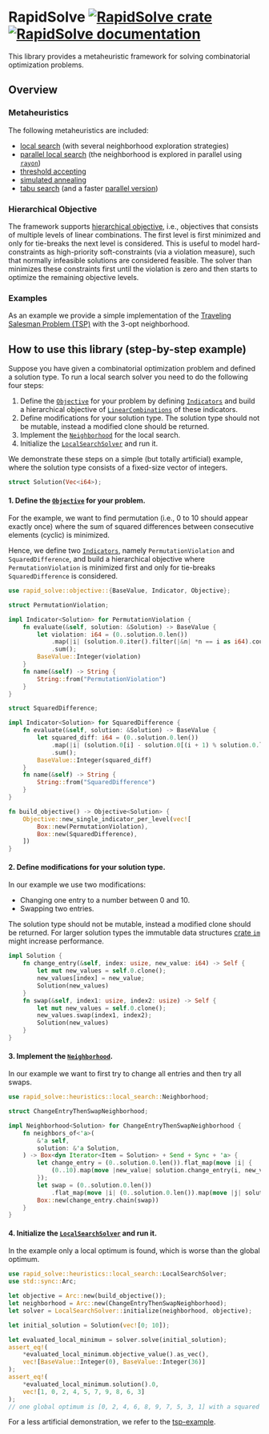 # RapidSolve [![RapidSolve crate](https://img.shields.io/crates/v/rapid_solve.svg)](https://crates.io/crates/rapid_solve) [![RapidSolve documentation](https://docs.rs/rapid_solve/badge.svg)](https://docs.rs/rapid_solve)

This library provides a metaheuristic framework for solving combinatorial optimization
problems.

## Overview

### Metaheuristics

The following metaheuristics are included:

- [local search](https://docs.rs/rapid_solve/latest/rapid_solve/heuristics/local_search/index.html) (with several neighborhood
  exploration strategies)
- [parallel local search](https://docs.rs/rapid_solve/latest/rapid_solve/heuristics/parallel_local_search/index.html)
  (the neighborhood is explored in parallel using [`rayon`](https://docs.rs/rayon/))
- [threshold accepting](https://docs.rs/rapid_solve/latest/rapid_solve/heuristics/threshold_accepting/index.html)
- [simulated annealing](https://docs.rs/rapid_solve/latest/rapid_solve/heuristics/simulated_annealing/index.html)
- [tabu search](https://docs.rs/rapid_solve/latest/rapid_solve/heuristics/tabu_search/index.html) (and a faster [parallel
  version](https://docs.rs/rapid_solve/latest/rapid_solve/heuristics/parallel_tabu_search/index.html))

### Hierarchical Objective

The framework supports [hierarchical objective](https://docs.rs/rapid_solve/latest/rapid_solve/objective/index.html), i.e., objectives
that consists of multiple levels of linear combinations.
The first level is first minimized and only for tie-breaks the next level is considered.
This is useful to model hard-constraints as high-priority soft-constraints (via a violation
measure), such that normally
infeasible solutions are considered feasible. The solver than minimizes these constraints first
until the violation is zero and then starts to optimize the remaining objective levels.

### Examples

As an example we provide a simple implementation of the [Traveling Salesman Problem
(TSP)](https://docs.rs/rapid_solve/latest/rapid_solve/examples/tsp/index.html) with the 3-opt neighborhood.

## How to use this library (step-by-step example)

Suppose you have given a combinatorial optimization problem and defined a solution type.
To run a local search solver you need to do the following four steps:

1. Define the [`Objective`](https://docs.rs/rapid_solve/latest/rapid_solve/objective/struct.Objective.html) for your problem by defining
   [`Indicators`](https://docs.rs/rapid_solve/latest/rapid_solve/objective/indicator/trait.Indicator.html) and build a hierarchical objective of
   [`LinearCombinations`](https://docs.rs/rapid_solve/latest/rapid_solve/objective/linear_combination/struct.LinearCombination.html) of these indicators.
2. Define modifications for your solution type. The solution type should not be mutable,
   instead a modified clone should be returned.
3. Implement the [`Neighborhood`](https://docs.rs/rapid_solve/latest/rapid_solve/heuristics/common/neighborhood/trait.Neighborhood.html) for the local search.
4. Initialize the [`LocalSearchSolver`](https://docs.rs/rapid_solve/latest/rapid_solve/heuristics/local_search/struct.LocalSearchSolver.html)
   and run it.

We demonstrate these steps on a simple (but totally artificial) example, where the solution type
consists of a fixed-size vector of integers.

```rust
struct Solution(Vec<i64>);
```

#### 1. Define the [`Objective`](https://docs.rs/rapid_solve/latest/rapid_solve/objective/index.html) for your problem.

For the example, we want to find permutation (i.e., 0 to 10 should appear exactly once) where
the sum of squared differences between consecutive elements (cyclic) is minimized.

Hence, we define two [`Indicators`](https://docs.rs/rapid_solve/latest/rapid_solve/objective/indicator/trait.Indicator.html), namely `PermutationViolation` and
`SquaredDifference`, and build a hierarchical
objective where `PermutationViolation` is minimized first and only for tie-breaks
`SquaredDifference` is considered.

```rust
use rapid_solve::objective::{BaseValue, Indicator, Objective};

struct PermutationViolation;

impl Indicator<Solution> for PermutationViolation {
    fn evaluate(&self, solution: &Solution) -> BaseValue {
        let violation: i64 = (0..solution.0.len())
            .map(|i| (solution.0.iter().filter(|&n| *n == i as i64).count() as i64 - 1).abs())
            .sum();
        BaseValue::Integer(violation)
    }
    fn name(&self) -> String {
        String::from("PermutationViolation")
    }
}

struct SquaredDifference;

impl Indicator<Solution> for SquaredDifference {
    fn evaluate(&self, solution: &Solution) -> BaseValue {
        let squared_diff: i64 = (0..solution.0.len())
            .map(|i| (solution.0[i] - solution.0[(i + 1) % solution.0.len()]).pow(2))
            .sum();
        BaseValue::Integer(squared_diff)
    }
    fn name(&self) -> String {
        String::from("SquaredDifference")
    }
}

fn build_objective() -> Objective<Solution> {
    Objective::new_single_indicator_per_level(vec![
        Box::new(PermutationViolation),
        Box::new(SquaredDifference),
    ])
}
```

#### 2. Define modifications for your solution type.

In our example we use two modifications:

- Changing one entry to a number between 0 and 10.
- Swapping two entries.

The solution type should not be mutable, instead a modified clone should be returned.
For larger solution types the immutable data structures [crate `im`](https://docs.rs/im/) might increase
performance.

```rust
impl Solution {
    fn change_entry(&self, index: usize, new_value: i64) -> Self {
        let mut new_values = self.0.clone();
        new_values[index] = new_value;
        Solution(new_values)
    }
    fn swap(&self, index1: usize, index2: usize) -> Self {
        let mut new_values = self.0.clone();
        new_values.swap(index1, index2);
        Solution(new_values)
    }
}
```

#### 3. Implement the [`Neighborhood`](https://docs.rs/rapid_solve/latest/rapid_solve/heuristics/common/neighborhood/trait.Neighborhood.html).

In our example we want to first try to change all entries and then try all swaps.

```rust
use rapid_solve::heuristics::local_search::Neighborhood;

struct ChangeEntryThenSwapNeighborhood;

impl Neighborhood<Solution> for ChangeEntryThenSwapNeighborhood {
    fn neighbors_of<'a>(
        &'a self,
        solution: &'a Solution,
    ) -> Box<dyn Iterator<Item = Solution> + Send + Sync + 'a> {
        let change_entry = (0..solution.0.len()).flat_map(move |i| {
            (0..10).map(move |new_value| solution.change_entry(i, new_value))
        });
        let swap = (0..solution.0.len())
            .flat_map(move |i| (0..solution.0.len()).map(move |j| solution.swap(i, j)));
        Box::new(change_entry.chain(swap))
    }
}
```

#### 4. Initialize the [`LocalSearchSolver`](https://docs.rs/rapid_solve/latest/rapid_solve/heuristics/local_search/struct.LocalSearchSolver.html) and run it.

In the example only a local optimum is found, which is worse than the global optimum.

```rust
use rapid_solve::heuristics::local_search::LocalSearchSolver;
use std::sync::Arc;

let objective = Arc::new(build_objective());
let neighborhood = Arc::new(ChangeEntryThenSwapNeighborhood);
let solver = LocalSearchSolver::initialize(neighborhood, objective);

let initial_solution = Solution(vec![0; 10]);

let evaluated_local_minimum = solver.solve(initial_solution);
assert_eq!(
    *evaluated_local_minimum.objective_value().as_vec(),
    vec![BaseValue::Integer(0), BaseValue::Integer(36)]
);
assert_eq!(
    *evaluated_local_minimum.solution().0,
    vec![1, 0, 2, 4, 5, 7, 9, 8, 6, 3]
);
// one global optimum is [0, 2, 4, 6, 8, 9, 7, 5, 3, 1] with a squared differences of 34.
```

For a less artificial demonstration, we refer to the [tsp-example](https://docs.rs/rapid_solve/latest/rapid_solve/examples/tsp/index.html).
